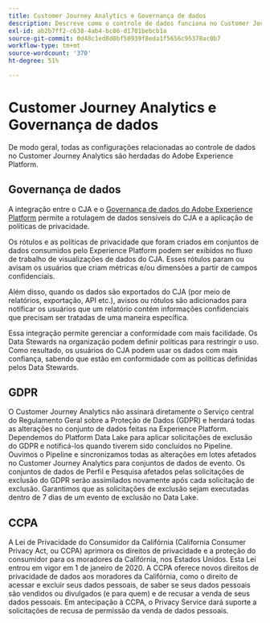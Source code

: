 ```yaml
---
title: Customer Journey Analytics e Governança de dados
description: Descreve como o controle de dados funciona no Customer Journey Analytics.
exl-id: ab2b7ff2-c638-4ab4-bc86-d1701bebcb1a
source-git-commit: 0d48c1ed8d0bf50939f8eda1f5656c95370ac0b7
workflow-type: tm+mt
source-wordcount: '370'
ht-degree: 51%

---
```


# Customer Journey Analytics e Governança de dados

De modo geral, todas as configurações relacionadas ao controle de dados no Customer Journey Analytics são herdadas do Adobe Experience Platform.

## Governança de dados

A integração entre o CJA e o [Governança de dados do Adobe Experience Platform](https://experienceleague.adobe.com/docs/experience-platform/data-governance/home.html?lang=en) permite a rotulagem de dados sensíveis do CJA e a aplicação de políticas de privacidade.

Os rótulos e as políticas de privacidade que foram criados em conjuntos de dados consumidos pelo Experience Platform podem ser exibidos no fluxo de trabalho de visualizações de dados do CJA. Esses rótulos param ou avisam os usuários que criam métricas e/ou dimensões a partir de campos confidenciais.

Além disso, quando os dados são exportados do CJA (por meio de relatórios, exportação, API etc.), avisos ou rótulos são adicionados para notificar os usuários que um relatório contém informações confidenciais que precisam ser tratadas de uma maneira específica.

Essa integração permite gerenciar a conformidade com mais facilidade. Os Data Stewards na organização podem definir políticas para restringir o uso. Como resultado, os usuários do CJA podem usar os dados com mais confiança, sabendo que estão em conformidade com as políticas definidas pelos Data Stewards.

## GDPR

O Customer Journey Analytics não assinará diretamente o Serviço central do Regulamento Geral sobre a Proteção de Dados (GDPR) e herdará todas as alterações no conjunto de dados feitas na Experience Platform. Dependemos do Platform Data Lake para aplicar solicitações de exclusão do GDPR e notificá-los quando tiverem sido concluídos no Pipeline. Ouvimos o Pipeline e sincronizamos todas as alterações em lotes afetados no Customer Journey Analytics para conjuntos de dados de evento. Os conjuntos de dados de Perfil e Pesquisa afetados pelas solicitações de exclusão do GDPR serão assimilados novamente após cada solicitação de exclusão. Garantimos que as solicitações de exclusão sejam executadas dentro de 7 dias de um evento de exclusão no Data Lake.

## CCPA

A Lei de Privacidade do Consumidor da Califórnia (California Consumer Privacy Act, ou CCPA) aprimora os direitos de privacidade e a proteção do consumidor para os moradores da Califórnia, nos Estados Unidos. Esta Lei entrou em vigor em 1 de janeiro de 2020.
A CCPA oferece novos direitos de privacidade de dados aos moradores da Califórnia, como o direito de acessar e excluir seus dados pessoais, de saber se seus dados pessoais são vendidos ou divulgados (e para quem) e de recusar a venda de seus dados pessoais.
Em antecipação à CCPA, o Privacy Service dará suporte a solicitações de recusa de permissão da venda de dados pessoais.
